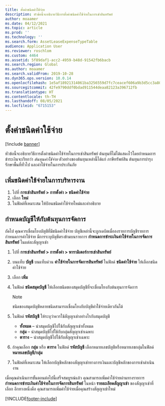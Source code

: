```yaml
---
title: ตั้งค่าชนิดค่าใช้จ่าย
description: หัวข้อนี้จะอธิบายวิธีการตั้งค่าชนิดค่าใช้จ่ายในการเช่าสินทรัพย์
author: moaamer
ms.date: 04/12/2021
ms.topic: article
ms.prod: ''
ms.technology: ''
ms.search.form: AssetLeaseExpenseTypeTable
audience: Application User
ms.reviewer: roschlom
ms.custom: 4464
ms.assetid: 5f89daf1-acc2-4959-b48d-91542fb6bacb
ms.search.region: Global
ms.author: moaamer
ms.search.validFrom: 2019-10-28
ms.dyn365.ops.version: 10.0.14
ms.openlocfilehash: 1e5af18921314061ba3256559d7fc7ceacef606a9b3d5cc3a8047c83494074fc
ms.sourcegitcommit: 42fe9790ddf0bdad911544deaa82123a396712fb
ms.translationtype: HT
ms.contentlocale: th-TH
ms.lasthandoff: 08/05/2021
ms.locfileid: "6715153"
---
```

# <a name="set-up-expense-types"></a>ตั้งค่าชนิดค่าใช้จ่าย

[!include [banner](../includes/banner.md)]

หัวข้อนี้จะอธิบายวิธีการตั้งค่าชนิดค่าใช้จ่ายในการเช่าสินทรัพย์ ต้นทุนที่ไม่ได้แสดงไว้โดยกำหนดการชำระเงินจะเรียกว่า *ต้นทุนค่าใช้จ่าย* ตัวอย่างของต้นทุนเหล่านี้ได้แก่ ภาษีทรัพย์สิน ต้นทุนการบำรุงรักษาพื้นที่ทั่วไป และค่าใช้จ่ายในการประกันภัย

## <a name="add-an-administrative-expense-type"></a>เพิ่มชนิดค่าใช้จ่ายในการบริหารงาน

1. ไปที่ **การเช่าสินทรัพย์ \> การตั้งค่า \> ชนิดค่าใช้จ่าย**
2. เลือก **ใหม่**
3. ในฟิลด์ที่เหมาะสม ให้ป้อนชนิดค่าใช้จ่ายใหม่และคำอธิบาย

## <a name="assign-accounts-to-administrative-costs"></a>กำหนดบัญชีให้กับต้นทุนการจัดการ

ถัดไป คุณควรเชื่อมโยงบัญชีที่มีชนิดค่าใช้จ่าย บัญชีเหล่านี้จะถูกเดบิตเมื่อลงรายการบัญชีรายการกำหนดการค่าใช้จ่าย มีการระบุบัญชีตรงข้ามบนรายการ **กำหนดการชำระเงินค่าใช้จ่ายในการจัดการสินทรัพย์** ในแต่ละสัญญาเช่า

1. ไปที่ **การเช่าสินทรัพย์ \> การตั้งค่า \> พารามิเตอร์การเช่าสินทรัพย์**
2. บนแท็บ **บัญชี** บนแท็บด่วน **ค่าใช้จ่ายในการจัดการสินทรัพย์** ในฟิลด์ **ชนิดค่าใช้จ่าย** ให้เลือกชนิดค่าใช้จ่าย
3. เลือก **เพิ่ม**
4. ในฟิลด์ **ชนิดสมุดบัญชี** ให้เลือกชนิดของสมุดบัญชีที่จะเชื่อมโยงกับต้นทุนการจัดการ

    > [!NOTE]
    > ชนิดของสมุดบัญชีหลายชนิดสามารถเชื่อมโยงกับบัญชีค่าใช้จ่ายเดียวกันได้

5. ในฟิลด์ **รหัสบัญชี** ให้ระบุว่าควรใช้สัญญาเช่าอย่างไรกับสมุดบัญชี

    - **ทั้งหมด** – นำสมุดบัญชีไปใช้กับสัญญาเช่าทั้งหมด
    - **กลุ่ม** – นำสมุดบัญชีไปใช้กับกลุ่มสัญญาเช่าเฉพาะ
    - **ตาราง** – นำสมุดบัญชีไปใช้กับสัญญาเช่าเฉพาะ

6. ถ้าคุณเลือก **กลุ่ม** หรือ **ตาราง** ในฟิลด์ **รหัสบัญชี** เลือกหมายเลขบัญชีหรือหมายเลขกลุ่มในฟิลด์ **หมายเลขบัญชี/กลุ่ม**
7. ในฟิลด์ที่เหมาะสม ให้เลือกบัญชีหลักของสัญญาเช่าทางการเงินและบัญชีหลักของการเช่าดำเนินงาน

เมื่อคุณดำเนินการขั้นตอนต่อไปนี้เสร็จสมบูรณ์แล้ว คุณสามารถเพิ่มค่าใช้จ่ายผ่านทางรายการ **กำหนดการชำระเงินค่าใช้จ่ายในการจัดการสินทรัพย์** ในหน้า **รายละเอียดสัญญาเช่า** ของสัญญาเช่าที่เลือก อีกทางหนึ่งคือ คุณสามารถเพิ่มค่าใช้จ่ายเมื่อคุณสร้างสัญญาเช่าใหม่


[!INCLUDE[footer-include](../../includes/footer-banner.md)]
